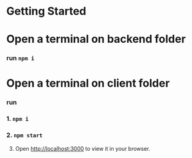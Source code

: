 # Getting Started

# Open a terminal on backend folder

### run `npm i`

# Open a terminal on client folder

### run 

### 1. `npm i`
### 2. `npm start`

 3. Open [http://localhost:3000](http://localhost:3000)  to view it in your browser.

